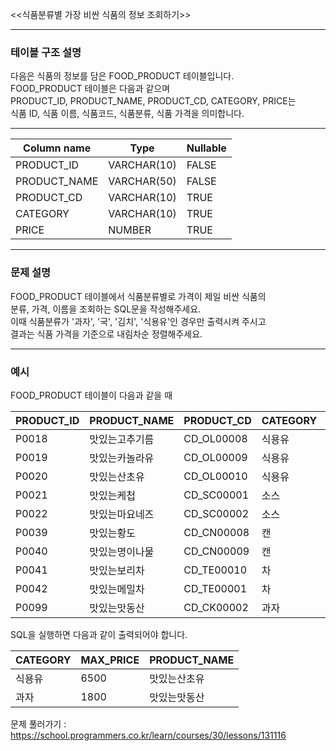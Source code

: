 <<식품분류별 가장 비싼 식품의 정보 조회하기>>  

-----

### **테이블 구조 설명**  
다음은 식품의 정보를 담은 FOOD_PRODUCT 테이블입니다.  
FOOD_PRODUCT 테이블은 다음과 같으며  
PRODUCT_ID, PRODUCT_NAME, PRODUCT_CD, CATEGORY, PRICE는  
식품 ID, 식품 이름, 식품코드, 식품분류, 식품 가격을 의미합니다.  

---

|Column name|Type|Nullable|
|---|---|---|
|PRODUCT_ID|VARCHAR(10)|FALSE|
|PRODUCT_NAME|VARCHAR(50)|FALSE|
|PRODUCT_CD|VARCHAR(10)|TRUE|
|CATEGORY|VARCHAR(10)|TRUE|
|PRICE|NUMBER|TRUE|

---
  
### **문제 설명**  
FOOD_PRODUCT 테이블에서 식품분류별로 가격이 제일 비싼 식품의  
분류, 가격, 이름을 조회하는 SQL문을 작성해주세요.  
이때 식품분류가 '과자', '국', '김치', '식용유'인 경우만 출력시켜 주시고  
결과는 식품 가격을 기준으로 내림차순 정렬해주세요.  
  
---
  
### **예시**  
FOOD_PRODUCT 테이블이 다음과 같을 때  

|PRODUCT_ID|PRODUCT_NAME|PRODUCT_CD|CATEGORY|PRICE|
|---|---|---|---|---|
|P0018|맛있는고추기름|CD_OL00008|식용유|6100|
|P0019|맛있는카놀라유|CD_OL00009|식용유|5100|
|P0020|맛있는산초유|CD_OL00010|식용유|6500|
|P0021|맛있는케첩|CD_SC00001|소스|4500|
|P0022|맛있는마요네즈|CD_SC00002|소스|4700|
|P0039|맛있는황도|CD_CN00008|캔|4100|
|P0040|맛있는명이나물|CD_CN00009|캔|3500|
|P0041|맛있는보리차|CD_TE00010|차|3400|
|P0042|맛있는메밀차|CD_TE00001|차|3500|
|P0099|맛있는맛동산|CD_CK00002|과자|1800|

SQL을 실행하면 다음과 같이 출력되어야 합니다.  

|CATEGORY|MAX_PRICE|PRODUCT_NAME|
|---|---|---|
|식용유|6500|맛있는산초유|
|과자|1800|맛있는맛동산|


문제 풀러가기 : https://school.programmers.co.kr/learn/courses/30/lessons/131116
